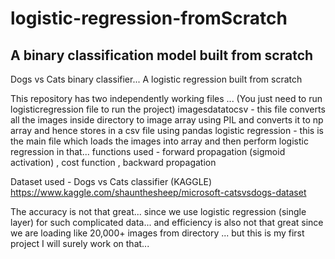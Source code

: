 # logistic-regression-fromScratch
## A binary classification model built from scratch

Dogs vs Cats binary classifier...  A logistic regression built from scratch

This repository has two independently working files ... (You just need to run logisticregression file to run the project)
imagesdatatocsv -  this file converts all the images inside directory to image array using PIL and converts it to np array 
                  and hence stores in a csv file using pandas
 logistic regression - this is the main file which loads the images into array and then perform logistic regression in that... 
                    functions used - forward propagation (sigmoid activation) , cost function , backward propagation
                    
 Dataset used - Dogs vs Cats classifier (KAGGLE) https://www.kaggle.com/shaunthesheep/microsoft-catsvsdogs-dataset

The accuracy is not that great... since we use logistic regression (single layer) for such complicated data... 
and efficiency is also not that great since we are loading like 20,000+ images from directory ... but this is my first project I will surely work on that... 


